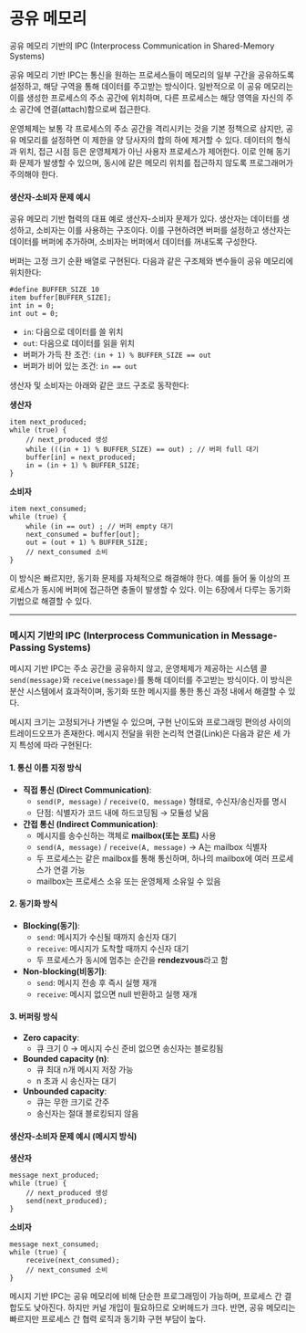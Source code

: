 # 공유 메모리

공유 메모리 기반의 IPC (Interprocess Communication in Shared-Memory Systems)

공유 메모리 기반 IPC는 통신을 원하는 프로세스들이 메모리의 일부 구간을 공유하도록 설정하고, 해당 구역을 통해 데이터를 주고받는 방식이다. 일반적으로 이 공유 메모리는 이를 생성한 프로세스의 주소 공간에 위치하며, 다른 프로세스는 해당 영역을 자신의 주소 공간에 연결(attach)함으로써 접근한다.

운영체제는 보통 각 프로세스의 주소 공간을 격리시키는 것을 기본 정책으로 삼지만, 공유 메모리를 설정하면 이 제한을 양 당사자의 합의 하에 제거할 수 있다. 데이터의 형식과 위치, 접근 시점 등은 운영체제가 아닌 사용자 프로세스가 제어한다. 이로 인해 동기화 문제가 발생할 수 있으며, 동시에 같은 메모리 위치를 접근하지 않도록 프로그래머가 주의해야 한다.

#### 생산자-소비자 문제 예시

공유 메모리 기반 협력의 대표 예로 생산자-소비자 문제가 있다. 생산자는 데이터를 생성하고, 소비자는 이를 사용하는 구조이다. 이를 구현하려면 버퍼를 설정하고 생산자는 데이터를 버퍼에 추가하며, 소비자는 버퍼에서 데이터를 꺼내도록 구성한다.

버퍼는 고정 크기 순환 배열로 구현된다. 다음과 같은 구조체와 변수들이 공유 메모리에 위치한다:

```
#define BUFFER_SIZE 10
item buffer[BUFFER_SIZE];
int in = 0;
int out = 0;
```

* `in`: 다음으로 데이터를 쓸 위치
* `out`: 다음으로 데이터를 읽을 위치
* 버퍼가 가득 찬 조건: `(in + 1) % BUFFER_SIZE == out`
* 버퍼가 비어 있는 조건: `in == out`

생산자 및 소비자는 아래와 같은 코드 구조로 동작한다:

**생산자**

```
item next_produced;
while (true) {
    // next_produced 생성
    while (((in + 1) % BUFFER_SIZE) == out) ; // 버퍼 full 대기
    buffer[in] = next_produced;
    in = (in + 1) % BUFFER_SIZE;
}
```

**소비자**

```
item next_consumed;
while (true) {
    while (in == out) ; // 버퍼 empty 대기
    next_consumed = buffer[out];
    out = (out + 1) % BUFFER_SIZE;
    // next_consumed 소비
}
```

이 방식은 빠르지만, 동기화 문제를 자체적으로 해결해야 한다. 예를 들어 둘 이상의 프로세스가 동시에 버퍼에 접근하면 충돌이 발생할 수 있다. 이는 6장에서 다루는 동기화 기법으로 해결할 수 있다.

***

### 메시지 기반의 IPC (Interprocess Communication in Message-Passing Systems)

메시지 기반 IPC는 주소 공간을 공유하지 않고, 운영체제가 제공하는 시스템 콜 `send(message)`와 `receive(message)`를 통해 데이터를 주고받는 방식이다. 이 방식은 분산 시스템에서 효과적이며, 동기화 또한 메시지를 통한 통신 과정 내에서 해결할 수 있다.

메시지 크기는 고정되거나 가변일 수 있으며, 구현 난이도와 프로그래밍 편의성 사이의 트레이드오프가 존재한다. 메시지 전달을 위한 논리적 연결(Link)은 다음과 같은 세 가지 특성에 따라 구현된다:

#### 1. 통신 이름 지정 방식

* **직접 통신 (Direct Communication)**:
  * `send(P, message)` / `receive(Q, message)` 형태로, 수신자/송신자를 명시
  * 단점: 식별자가 코드 내에 하드코딩됨 → 모듈성 낮음
* **간접 통신 (Indirect Communication)**:
  * 메시지를 송수신하는 객체로 **mailbox(또는 포트)** 사용
  * `send(A, message)` / `receive(A, message)` → A는 mailbox 식별자
  * 두 프로세스는 같은 mailbox를 통해 통신하며, 하나의 mailbox에 여러 프로세스가 연결 가능
  * mailbox는 프로세스 소유 또는 운영체제 소유일 수 있음

#### 2. 동기화 방식

* **Blocking(동기)**:
  * `send`: 메시지가 수신될 때까지 송신자 대기
  * `receive`: 메시지가 도착할 때까지 수신자 대기
  * 두 프로세스가 동시에 멈추는 순간을 **rendezvous**라고 함
* **Non-blocking(비동기)**:
  * `send`: 메시지 전송 후 즉시 실행 재개
  * `receive`: 메시지 없으면 null 반환하고 실행 재개

#### 3. 버퍼링 방식

* **Zero capacity**:
  * 큐 크기 0 → 메시지 수신 준비 없으면 송신자는 블로킹됨
* **Bounded capacity (n)**:
  * 큐 최대 n개 메시지 저장 가능
  * n 초과 시 송신자는 대기
* **Unbounded capacity**:
  * 큐는 무한 크기로 간주
  * 송신자는 절대 블로킹되지 않음

#### 생산자-소비자 문제 예시 (메시지 방식)

**생산자**

```
message next_produced;
while (true) {
    // next_produced 생성
    send(next_produced);
}
```

**소비자**

```
message next_consumed;
while (true) {
    receive(next_consumed);
    // next_consumed 소비
}
```

메시지 기반 IPC는 공유 메모리에 비해 단순한 프로그래밍이 가능하며, 프로세스 간 결합도도 낮아진다. 하지만 커널 개입이 필요하므로 오버헤드가 크다. 반면, 공유 메모리는 빠르지만 프로세스 간 협력 로직과 동기화 구현 부담이 높다.
